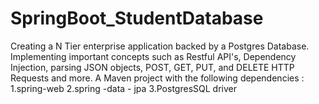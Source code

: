 # SpringBoot_StudentDatabase
Creating a N Tier enterprise application backed by a Postgres Database. Implementing important concepts such as Restful API's, Dependency Injection, parsing JSON objects, POST, GET, PUT, and DELETE HTTP Requests and more.
A Maven project with the following dependencies :
1.spring-web
2.spring -data - jpa
3.PostgresSQL driver

